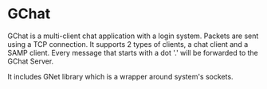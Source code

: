 # GChat
GChat is a multi-client chat application with a login system. Packets are sent using a TCP connection. 
It supports 2 types of clients, a chat client and a SAMP client. Every message that starts with a dot '.' will be forwarded to the GChat Server.

It includes GNet library which is a wrapper around system's sockets.
